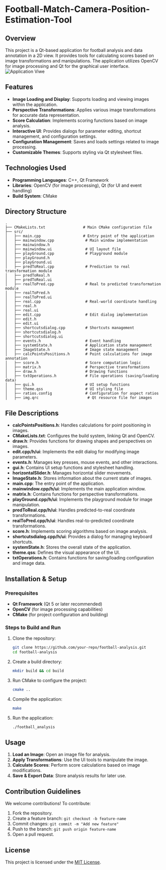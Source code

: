 # Football-Match-Camera-Position-Estimation-Tool

## Overview
This project is a Qt-based application for football analysis and data annotation in a 2D view. It provides tools for calculating scores based on image transformations and manipulations. The application utilizes OpenCV for image processing and Qt for the graphical user interface.
![Application Viwe](vid.gif)

## Features
- **Image Loading and Display**: Supports loading and viewing images within the application.
- **Perspective Transformations**: Applies various image transformations for accurate data representation.
- **Score Calculation**: Implements scoring functions based on image analysis.
- **Interactive UI**: Provides dialogs for parameter editing, shortcut management, and configuration settings.
- **Configuration Management**: Saves and loads settings related to image processing.
- **Customizable Themes**: Supports styling via Qt stylesheet files.

## Technologies Used
- **Programming Languages**: C++, Qt Framework
- **Libraries**: OpenCV (for image processing), Qt (for UI and event handling)
- **Build System**: CMake

## Directory Structure
```
.
├── CMakeLists.txt                 # Main CMake configuration file
├── src/
│   ├── main.cpp                   # Entry point of the application
│   ├── mainwindow.cpp              # Main window implementation
│   ├── mainwindow.h
│   ├── mainwindow.ui               # UI layout file
│   ├── playGround.cpp              # Playground module
│   ├── playGround.h
│   ├── playGround.ui
│   ├── predToReal.cpp              # Prediction to real transformation module
│   ├── predToReal.h
│   ├── predToReal.ui
│   ├── realToPred.cpp              # Real to predicted transformation module
│   ├── realToPred.h
│   ├── realToPred.ui
│   ├── real.cpp                    # Real-world coordinate handling
│   ├── real.h
│   ├── real.ui
│   ├── edit.cpp                    # Edit dialog implementation
│   ├── edit.h
│   ├── edit.ui
│   ├── shortcutsdialog.cpp         # Shortcuts management
│   ├── shortcutsdialog.h
│   ├── shortcutsdialog.ui
│   ├── events.h                    # Event handling
│   ├── systemState.h               # Application state management
│   ├── ImageState.h                # Image state management
│   ├── calcPointsPositions.h       # Point calculations for image annotation
│   ├── score.h                     # Score computation logic
│   ├── matrix.h                    # Perspective transformations
│   ├── draw.h                      # Drawing functions
│   ├── txtOperations.h             # File operations (saving/loading data)
│   ├── gui.h                       # UI setup functions
│   ├── theme.qss                   # UI styling file
│   ├── ratios.config               # Configuration for aspect ratios
│   ├── img.qrc                      # Qt resource file for images
```

## File Descriptions
- **calcPointsPositions.h**: Handles calculations for point positioning in images.
- **CMakeLists.txt**: Configures the build system, linking Qt and OpenCV.
- **draw.h**: Provides functions for drawing shapes and perspectives on images.
- **edit.cpp/h/ui**: Implements the edit dialog for modifying image parameters.
- **events.h**: Manages key presses, mouse events, and other interactions.
- **gui.h**: Contains UI setup functions and stylesheet handling.
- **horizontalSlider.h**: Manages horizontal slider movements.
- **ImageState.h**: Stores information about the current state of images.
- **main.cpp**: The entry point of the application.
- **mainwindow.cpp/h/ui**: Implements the main application window.
- **matrix.h**: Contains functions for perspective transformations.
- **playGround.cpp/h/ui**: Implements the playground module for image manipulation.
- **predToReal.cpp/h/ui**: Handles predicted-to-real coordinate transformations.
- **realToPred.cpp/h/ui**: Handles real-to-predicted coordinate transformations.
- **score.h**: Implements scoring algorithms based on image analysis.
- **shortcutsdialog.cpp/h/ui**: Provides a dialog for managing keyboard shortcuts.
- **systemState.h**: Stores the overall state of the application.
- **theme.qss**: Defines the visual appearance of the UI.
- **txtOperations.h**: Contains functions for saving/loading configuration and image data.

## Installation & Setup
### Prerequisites
- **Qt Framework** (Qt 5 or later recommended)
- **OpenCV** (for image processing capabilities)
- **CMake** (for project configuration and building)

### Steps to Build and Run
1. Clone the repository:
   ```bash
   git clone https://github.com/your-repo/football-analysis.git
   cd football-analysis
   ```
2. Create a build directory:
   ```bash
   mkdir build && cd build
   ```
3. Run CMake to configure the project:
   ```bash
   cmake ..
   ```
4. Compile the application:
   ```bash
   make
   ```
5. Run the application:
   ```bash
   ./football_analysis
   ```

## Usage
1. **Load an Image**: Open an image file for analysis.
2. **Apply Transformations**: Use the UI tools to manipulate the image.
3. **Calculate Scores**: Perform score calculations based on image modifications.
4. **Save & Export Data**: Store analysis results for later use.

## Contribution Guidelines
We welcome contributions! To contribute:
1. Fork the repository.
2. Create a feature branch: `git checkout -b feature-name`
3. Commit changes: `git commit -m "Add new feature"`
4. Push to the branch: `git push origin feature-name`
5. Open a pull request.

## License
This project is licensed under the [MIT License](LICENSE).
